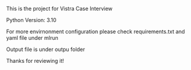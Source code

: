 This is the project for Vistra Case Interview

Python Version: 3.10

For more envirnonment configuration please check requirements.txt and yaml file under mlrun

Output file is under outpu folder

Thanks for reviewing it!
